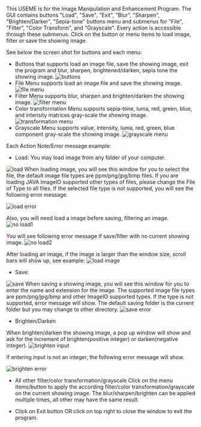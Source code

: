 This USEME is for the Image Manipulation and Enhancement Program.
The GUI contains buttons "Load", "Save", "Exit", "Blur", "Sharpen", "Brighten/Darker", "Sepia-tone" buttons menu and submenus for  "File", "Filter", "Color Transform", and "Grayscale". Every action is accessible through these submenus. Click on the button or menu items to load image, filter or save the showing image.

See below the screen shot for buttons and each menu:
- Buttons that supports load an image file, save the showing image, exit the program and blur, sharpen, brightened/darken, sepia tone the showing image.
![buttons](res/buttons.png)
- File Menu supports load an image file and save the showing image.
![file menu](res/file_menu.png)
- Filter Menu supports blur, sharpen and brighten/darken the showing image.
![filter menu](res/filter_menu.png)
- Color transformation Menu supports sepia-tone, luma, red, green, blue, and intensity matrices gray-scale the showing image.
![transformation menu](res/color_menu.png)
- Grayscale Menu supports value, intensity, luma, red, green, blue component gray-scale the showing image.
![grayscale menu](res/grayscale_menu.png)

Each Action Note/Error message example:
- Load: You may load image from any folder of your computer.

![load](res/load_image.png)
When loading image, you will see this window for you to select the file, the default image file types are ppm/png/jpg/bmp files. If you are loading JAVA ImageIO supported other types of files, please change the File of Type to all files. If the selected file type is not supported, you will see the following error message.

![load error](res/load_error.png) 

Also, you will need load a image before saving, filtering an image.     
![no load1](res/save_error.png)

You will see following error message if save/filter with no current showing image.
![no load2](res/filter_error.png)

After loading an image, if the image is larger than the window size, scroll bars will show up, see example:
![load image](res/loaded.png)
- Save:

![save](res/save_image.png)
When saving a showing image, you will see this window for you to enter the name and extension for the image. The supported image file types are ppm/png/jpg/bmp and other ImageIO supported types. If the type is not supported, error message will show. The default saving folder is the current folder but you may change to other directory.
![save error](res/save_error2.png)

- Brighten/Darken

When brighten/darken the showing image, a pop up window will show and ask for the increment of brighten(positive integer) or darken(negative integer). 
![brighten input](res/brighten_input.png)

If entering input is not an integer, the following error message will show.

![brighten error](res/brighten_no_integer.png)

- All other filter/color transformation/grayscale
Click on the menu items/button to apply the according filter/color transformation/grayscale on the current showing image. The blur/sharpen/brighten can be applied multiple times, all other may have the same result.

- Click on Exit button OR click on top right to close the window to exit the program.